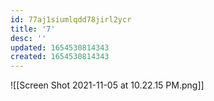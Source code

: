 ```yaml
---
id: 77aj1siumlqdd78jirl2ycr
title: '7'
desc: ''
updated: 1654530814343
created: 1654530814343
---
```

![[Screen Shot 2021-11-05 at 10.22.15 PM.png]]
